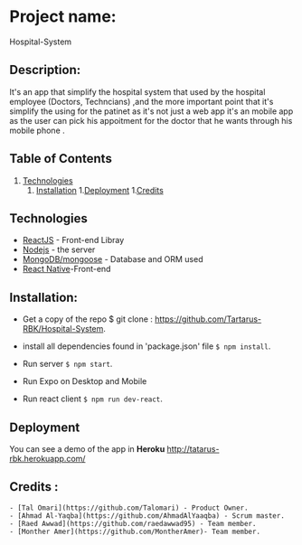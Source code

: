 # Project name:
  Hospital-System

## Description:
It's an app that simplify the  hospital system that used by the hospital employee (Doctors, Techncians) ,and the more important point that it's simplify the using  for the patinet as it's not just a web app it's an mobile app as the user can pick his appoitment for the doctor that he wants through his mobile phone . 


## Table of Contents
 1. [Technologies](#Technologies)
    1. [Installation](#Installation)
 1.[Deployment](#Deployment)
 1.[Credits](#Credits)

 


## Technologies

- [ReactJS](https://reactjs.org) - Front-end Libray
- [Nodejs](https://nodejs.org/) - the server
- [MongoDB/mongoose](https://docs.mongodb.com/) - Database and ORM used
- [React Native](https://facebook.github.io/react-native/docs/getting-started.html)-Front-end 

##  Installation:

 - Get a copy of the repo $ git clone : https://github.com/Tartarus-RBK/Hospital-System.

-  install all dependencies found in 'package.json' file `$ npm install`.

- Run  server `$ npm start`.

- Run Expo on Desktop and Mobile 

- Run react client `$ npm run dev-react`.




## Deployment

You can see a demo of the app in **Heroku** http://tatarus-rbk.herokuapp.com/




## Credits :
	- [Tal Omari](https://github.com/Talomari) - Product Owner.
	- [Ahmad Al-Yaqba](https://github.com/AhmadAlYaaqba) - Scrum master.
	- [Raed Awwad](https://github.com/raedawwad95) - Team member.
	- [Monther Amer](https://github.com/MontherAmer)- Team member.

